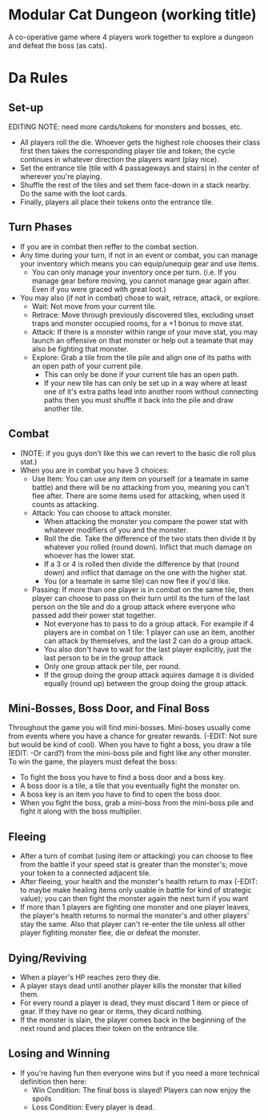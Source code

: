 # Modular Cat Dungeon (working title)
A co-operative game where 4 players work together to explore a dungeon and defeat the boss (as cats).

# Da Rules
## Set-up
EDITING NOTE: need more cards/tokens for monsters and bosses, etc.
- All players roll the die. Whoever gets the highest role chooses their class first then takes the corresponding player tile and token;
	the cycle continues in whatever direction the players want (play nice).
- Set the entrance tile (tile with 4 passageways and stairs) in the center of wherever you're playing.
- Shuffle the rest of the tiles and set them face-down in a stack nearby. Do the same with the loot cards.
- Finally, players all place their tokens onto the entrance tile.

## Turn Phases
- If you are in combat then reffer to the combat section.
- Any time during your turn, if not in an event or combat, you can manage your inventory which means you can equip/unequip gear and use
	items.
	- You can only manage your inventory once per turn. (i.e. If you manage gear before moving, you cannot manage gear again after. Even if 
		you were graced with great loot.)
- You may also (if not in combat) chose to wait, retrace, attack, or explore.
	- Wait: Not move from your current tile.
	- Retrace: Move through previously discovered tiles, excluding unset traps and monster occupied rooms, for a +1 bonus to move stat.
	- Attack: If there is a monster within range of your move stat, you may launch an offensive on that monster or help out a teamate that
		may also be fighting that monster.
	- Explore: Grab a tile from the tile pile and align one of its paths with an open path of your current pile.
		- This can only be done if your current tile has an open path.
		- If your new tile has can only be set up in a way where at least one of it's extra paths lead into another room without connecting
			paths then you must shuffle it back into the pile and draw another tile.
	
## Combat
- (NOTE: if you guys don't like this we can revert to the basic die roll plus stat.)
- When you are in combat you have 3 choices:
	- Use Item: You can use any item on yourself (or a teamate in same battle) and there will be no attacking from you, meaning you can't flee
		after. There are some items used for attacking, when used it counts as attacking.
	- Attack: You can choose to attack monster.
		- When attacking the monster you compare the power stat with whatever modifiers of you and the monster.
		- Roll the die. Take the difference of the two stats then divide it by whatever you rolled (round down). Inflict that much damage on 
			whoever has the lower stat.
		- If a 3 or 4 is rolled then divide the difference by that (round down) and inflict that damage on the one with the higher stat.
		- You (or a teamate in same tile) can now flee if you'd like.
	- Passing: If more than one player is in combat on the same tile, then player can choose to pass on their turn until its the turn of the last
		person on the tile and do a group attack where everyone who passed add their power stat together.
		- Not everyone has to pass to do a group attack. For example if 4 players are in combat on 1 tile: 1 player can use an item, another can 
			attack by themselves, and the last 2 can do a group attack.
		- You also don't have to wait for the last player explicitly, just the last person to be in the group attack
		- Only one group attack per tile, per round.
		- If the group doing the group attack aquires damage it is divided equally (round up) between the group doing the group attack.

## Mini-Bosses, Boss Door, and Final Boss
Throughout the game you will find mini-bosses. Mini-boses usually come from events where you have a chance for greater rewards. (-EDIT: Not
sure but would be kind of cool). When you have to fight a boss, you draw a tile (EDIT: -Or card?) from the mini-boss pile and fight like any 
other monster. To win the game, the players must defeat the boss:
- To fight the boss you have to find a boss door and a boss key.
- A boss door is a tile, a tile that you eventually fight the monster on.
- A boss key is an item you have to find to open the boss door.
- When you fight the boss, grab a mini-boss from the mini-boss pile and fight it along with the boss multiplier.

## Fleeing
- After a turn of combat (using item or attacking) you can choose to flee from the battle if your speed stat is greater than the monster's;
	move your token to a connected adjacent tile.
- After fleeing, your health and the monster's health return to max (-EDIT: to maybe make healing items only usable in battle for kind of 
	strategic value); you can then fight the monster again the next turn if you want
- If more than 1 players are fighting one monster and one player leaves, the player's health returns to normal the monster's and other players' 
	stay the same. Also that player can't re-enter the tile unless all other player fighting monster flee, die or defeat the monster.
	
## Dying/Reviving
- When a player's HP reaches zero they die.
- A player stays dead until another player kills the monster that killed them.
- For every round a player is dead, they must discard 1 item or piece of gear. If they have no gear or items, they dicard nothing.
- If the monster is slain, the player comes back in the beginning of the next round and places their token on the entrance tile.

## Losing and Winning
- If you're having fun then everyone wins but if you need a more technical definition then here:
	- Win Condition: The final boss is slayed! Players can now enjoy the spoils
	- Loss Condition: Every player is dead.